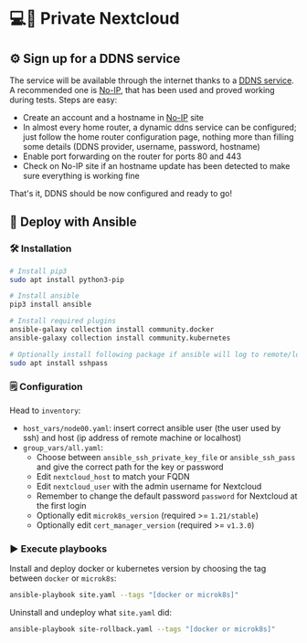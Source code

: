 # 💻📱 Private Nextcloud

## ⚙️ Sign up for a DDNS service

The service will be available through the internet thanks to a [DDNS service](https://en.wikipedia.org/wiki/Dynamic_DNS). A recommended one is [No-IP](https://www.noip.com/), that has been used and proved working during tests.
Steps are easy:

- Create an account and a hostname in [No-IP](https://www.noip.com/) site
- In almost every home router, a dynamic ddns service can be configured; just follow the home router configuration page, nothing more than filling some details (DDNS provider, username, password, hostname)
- Enable port forwarding on the router for ports 80 and 443
- Check on No-IP site if an hostname update has been detected to make sure everything is working fine

That's it, DDNS should be now configured and ready to go!

## 🚀 Deploy with Ansible

### 🛠️ Installation

```bash
# Install pip3
sudo apt install python3-pip

# Install ansible
pip3 install ansible

# Install required plugins
ansible-galaxy collection install community.docker
ansible-galaxy collection install community.kubernetes

# Optionally install following package if ansible will log to remote/local machine using a password instead of a key
sudo apt install sshpass
```

### 🗒️ Configuration

Head to `inventory`:

- `host_vars/node00.yaml`: insert correct ansible user (the user used by ssh) and host (ip address of remote machine or localhost)
- `group_vars/all.yaml`:
  - Choose between `ansible_ssh_private_key_file` or `ansible_ssh_pass` and give the correct path for the key or password
  - Edit `nextcloud_host` to match your FQDN
  - Edit `nextcloud_user` with the admin username for Nextcloud
  - Remember to change the default password `password` for Nextcloud at the first login
  - Optionally edit `microk8s_version` (required >= `1.21/stable`)
  - Optionally edit `cert_manager_version` (required >= `v1.3.0`)

### ▶️ Execute playbooks

Install and deploy docker or kubernetes version by choosing the tag between `docker` or `microk8s`:

```bash
ansible-playbook site.yaml --tags "[docker or microk8s]"
```

Uninstall and undeploy what `site.yaml` did:

```bash
ansible-playbook site-rollback.yaml --tags "[docker or microk8s]"
```
